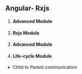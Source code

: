 ## Angular- Rxjs

1. #### Advanced Module

2. #### Rxjs Module
3. #### Advanced Module
4. #### Life-cycle Module

- Child to Parent communication
